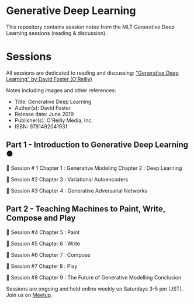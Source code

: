 # Generative Deep Learning

This repository contains session notes from the MLT Generative Deep Learning sessions (reading & discussion).

# Sessions

All sessions are dedicated to reading and discussing:
["Generative Deep Learning" by David Foster (O'Reilly)](https://www.oreilly.com/library/view/generative-deep-learning/9781492041931/)

Notes including images and other references:
- Title: Generative Deep Learning
- Author(s): David Foster
- Release date: June 2019
- Publisher(s): O'Reilly Media, Inc.
- ISBN: 9781492041931

## Part 1 - Introduction to Generative Deep Learning ●

📌 Session # 1
Chapter 1 : Generative Modeling
Chapter 2 : Deep Learning

📌 Session #2
Chapter 3 : Variational Autoencoders

📌 Session #3
Chapter 4 : Generative Adversarial Networks

## Part 2 - Teaching Machines to Paint, Write, Compose and Play

📌 Session #4
Chapter 5 : Paint

📌 Session #5
Chapter 6 : Write

📌 Session #6
Chapter 7 : Compose

📌 Session #7
Chapter 8 : Play

📌 Session #8
Chapter 9 : The Future of Generative Modelling
Conclusion

Sessions are ongoing and held online weekly on Saturdays 3-5 pm (JST). Join us on [Meetup](https://www.meetup.com/Machine-Learning-Tokyo/).
